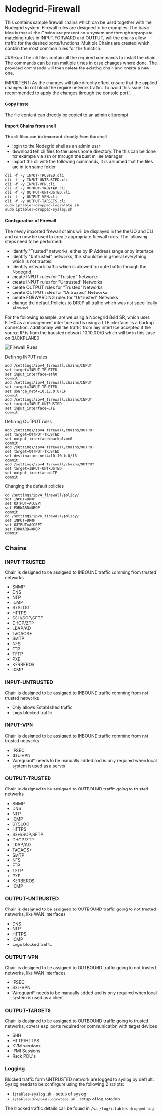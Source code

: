# Nodegrid-Firewall
This contains sample firewall chains which can be used together with the Nodegrid system. Firewall rules are designed to be examples.
The basic idea is that all the Chains are present on a system and through appropiate matching rules in INPUT,FORWARD and OUTPUT, will the chains allow traffic for the desired ports/functions.
Multiple Chains are created which contain the most common rules for the function.

##Setup
The .cli files contain all the required commands to install the chain. The commands can be run multiple times in case changes where done. The provided commands will then delete the existing chain and create a new one.

IMPORTENT: As the changes will take directly effect ensure that the applied changes do not block the require network traffic. To avoid this issue it is recommended to apply the changes through the console port.\

#### Copy Paste
The file content can directly be copied to an admin cli prompt

#### Import Chains from shell
The cli files can be imported directly from the shell
- login to the Nodegrid shell as an admin user
- download teh cli files to the users home directory. The this can be done for example via ssh or through the built in File Manager
- import the cli with the following commands, it is assumed that the files are in teh same folder

```
cli -f -y INPUT-TRUSTED.cli
cli -f -y INPUT-UNTRUSTED.cli
cli -f -y INPUT-VPN.cli
cli -f -y OUTPUT-TRUSTED.cli
cli -f -y OUTPUT-UNTRUSTED.cli
cli -f -y OUTPUT-VPN.cli
cli -f -y OUTPUT-TARGETS.cli
sudo iptables-dropped-logrotate.sh
sudo iptables-dropped-syslog.sh
```

#### Configuration of Firewall
The newly imported firewall chains will be displayed in the the UO and CLI and can now be used to create appropriate firewall rules.
The following steps need to be performed:
- Identify "Trusted" networks, either by IP Address range or by interface
- Identify "Untrusted" networks, this should be in general everything which is not trusted
- Identify network traffic which is allowed to route traffic through the Nodegrid.
- create INPUT rules for "Trusted" Networks
- create INPUT rules for "Untrusted" Networks
- create OUTPUT rules for "Trusted" Networks
- create OUTPUT rules for "Untrusted" Networks
- create FORWARDING rules for "Untrusted" Networks
- change the default Policies to DROP all traffic which was not specifically allowed

For the following example, are we using a Nodegrid Bold SR, which uses ETH0 as a management interface and is using a LTE interface as a backup connection.
Additionally will the traffic from any interface accepted if the source IP is from the trausted network 10.10.0.0/0 which will be in this case on BACKPLANE0

![Firewall Rules](firewall_rules.png)

Defining INPUT rules
```
add /settings/ipv4_firewall/chains/INPUT
set target=INPUT-TRUSTED
set input_interface=eth0
commit
add /settings/ipv4_firewall/chains/INPUT
set target=INPUT-TRUSTED
set source_net4=10.10.0.0/16
commit
add /settings/ipv4_firewall/chains/INPUT
set target=INPUT-UNTRUSTED
set input_interface=LTE
commit
```

Defining OUTPUT rules
```
add /settings/ipv4_firewall/chains/OUTPUT
set target=OUTPUT-TRUSTED
set output_interface=backplane0
commit
add /settings/ipv4_firewall/chains/OUTPUT
set target=OUTPUT-TRUSTED
set destination_net4=10.10.0.0/16
commit
add /settings/ipv4_firewall/chains/OUTPUT
set target=INPUT-UNTRUSTED
set output_interface=LTE
commit
```

Changing the default policies
```
cd /settings/ipv4_firewall/policy/
set INPUT=DROP
set OUTPUT=ACCEPT
set FORWARD=DROP
commit
cd /settings/ipv6_firewall/policy/
set INPUT=DROP
set OUTPUT=ACCEPT
set FORWARD=DROP
commit
```


## Chains

### INPUT-TRUSTED
Chain is designed to be assigned to INBOUND traffic comming from trusted networks

- SNMP
- DNS
- NTP
- ICMP
- SYSLOG
- HTTPS
- SSH/SCP/SFTP
- DHCP/ZTP
- LDAP/AD
- TACACS+
- SMTP
- NFS
- FTP
- TFTP
- PXE
- KERBEROS
- ICMP

### INPUT-UNTRUSTED
Chain is designed to be assigned to INBOUND traffic comming from not trusted networks

- Only allows Established traffic
- Logs blocked traffic

### INPUT-VPN
Chain is designed to be assigned to INBOUND traffic comming from not trusted networks

- IPSEC
- SSL-VPN
- Wireguard* needs to be manually added and is only required when local system is used as a server


### OUTPUT-TRUSTED
Chain is designed to be assigned to OUTBOUND traffic going to trusted networks

- SNMP
- DNS
- NTP
- ICMP
- SYSLOG
- HTTPS
- SSH/SCP/SFTP
- DHCP/ZTP
- LDAP/AD
- TACACS+
- SMTP
- NFS
- FTP
- TFTP
- PXE
- KERBEROS
- ICMP

### OUTPUT-UNTRUSTED
Chain is designed to be assigned to OUTBOUND traffic going to not trusted networks, like WAN interfaces

- DNS
- NTP
- HTTPS
- ICMP
- Logs blocked traffic

### OUTPUT-VPN
Chain is designed to be assigned to OUTBOUND traffic going to not trusted networks, like WAN interfaces

- IPSEC
- SSL-VPN
- Wireguard* needs to be manually added and is only required when local system is used as a client

### OUTPUT-TARGETS
Chain is designed to be assigned to OUTBOUND traffic going to trusted networks, covers esp. ports required for communication with target devices

- SHH
- HTTP/HTTPS
- KVM sessions
- IPMI Sessions
- Rack PDU's

### Logging 
Blocked traffic form UNTRUSTED network are logged to syslog by default.
Syslog needs to be confirgure using the following 2 scripts:
- `iptables-syslog.sh` - setup of syslog
- `iptables-dropped-logrotate.sh` - setup of log rotation

The blocked traffic details can be found in `/var/log/iptables-dropped.log`

